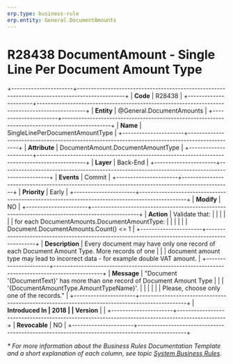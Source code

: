 ```yaml
---
erp.type: business-rule
erp.entity: General.DocumentAmounts
---
```


# R28438 DocumentAmount - Single Line Per Document Amount Type
+----------------------+-----------------------------------------------------------------------------------------------+
| **Code**             | R28438                                                                                        |
+----------------------+-----------------------------------------------------------------------------------------------+
| **Entity**           | @General.DocumentAmounts                                                                      |
+----------------------+-----------------------------------------------------------------------------------------------+
| **Name**             | SingleLinePerDocumentAmountType                                                               |
+----------------------+-----------------------------------------------------------------------------------------------+
| **Attribute**        | DocumentAmount.DocumentAmountType                                                             |
+----------------------+-----------------------------------------------------------------------------------------------+
| **Layer**            | Back-End                                                                                      |
+----------------------+-----------------------------------------------------------------------------------------------+
| **Events**           | Commit                                                                                        |
+----------------------+-----------------------------------------------------------------------------------------------+
| **Priority**         | Early                                                                                         |
+----------------------+-----------------------------------------------------------------------------------------------+
| **Modify**           | NO                                                                                            |
+----------------------+-----------------------------------------------------------------------------------------------+
| **Action**           | Validate that:                                                                                |
|                      |                                                                                               |
|                      | for each DocumentAmounts.DocumentAmountType:                                                  |
|                      |                                                                                               |
|                      | Document.DocumentAmounts.Count() \<= 1                                                        |
+----------------------+-----------------------------------------------------------------------------------------------+
| **Description**      | Every document may have only one record of each Document Amount Type. More records of one     |
|                      | document amount type may lead to incorrect data - for example double VAT amount.              |
+----------------------+-----------------------------------------------------------------------------------------------+
| **Message**          | \"Document \'{DocumentText}' has more than one record of Document Amount Type                 |
|                      | '{DocumentAmountType.AmountTypeName}\'.                                                       |
|                      |                                                                                               |
|                      | Please, choose only one of the records.\"                                                     |
+----------------------+-----------------------------------------------------------------------------------------------+
| **Introduced In      | 2018                                                                                          |
| Version**            |                                                                                               |
+----------------------+-----------------------------------------------------------------------------------------------+
| **Revocable**        | NO                                                                                            |
+----------------------+-----------------------------------------------------------------------------------------------+

*\* For more information about the Business Rules Documentation Template and a short explanation of each column, see
topic [System Business Rules](../templates/template-description-system-business-rules.md).*
